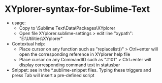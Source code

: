 XYplorer-syntax-for-Sublime-Text
================================

- usage: 
   + Copy to \Sublime Text\Data\Packages\XYplorer
   + Open file XYplorer.sublime-settings > edit line "xypath": "E:\\Utilities\\XYplorer"
- Contextual help:
   + Place cursor on any function such as "replacelist()" > Ctrl+enter will open the corresponding reference in XYplorer help file
   + Place cursor on any CommandID such as "#101" > Ctrl+enter will display corresponding command text in statusbar
- Snippet: see <tabTrgger> in the *.sublime-snippet files. Typing these triggers and press Tab will insert a pre-defined script
